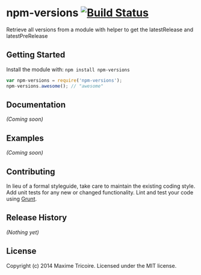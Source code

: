# npm-versions [![Build Status](https://secure.travis-ci.org/maxleiko/npm-versions.png?branch=master)](http://travis-ci.org/maxleiko/npm-versions)

Retrieve all versions from a module with helper to get the latestRelease and latestPreRelease

## Getting Started
Install the module with: `npm install npm-versions`

```javascript
var npm-versions = require('npm-versions');
npm-versions.awesome(); // "awesome"
```

## Documentation
_(Coming soon)_

## Examples
_(Coming soon)_

## Contributing
In lieu of a formal styleguide, take care to maintain the existing coding style. Add unit tests for any new or changed functionality. Lint and test your code using [Grunt](http://gruntjs.com/).

## Release History
_(Nothing yet)_

## License
Copyright (c) 2014 Maxime Tricoire. Licensed under the MIT license.
